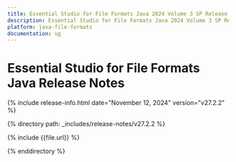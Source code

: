 ```yaml
---
title: Essential Studio for File Formats Java 2024 Volume 3 SP Release Release Notes  
description: Essential Studio for File Formats Java 2024 Volume 3 SP Release Release Notes  
platform: java-file-formats
documentation: ug
---
```


# Essential Studio for File Formats Java  Release Notes  

{% include release-info.html date="November 12, 2024"  version="v27.2.2" %} 

{% directory path: _includes/release-notes/v27.2.2 %}

{% include {{file.url}} %}

{% enddirectory %}